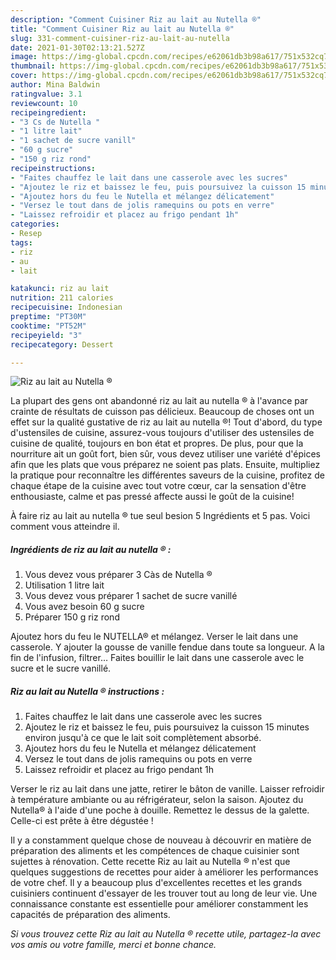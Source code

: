 ```yaml
---
description: "Comment Cuisiner Riz au lait au Nutella ®"
title: "Comment Cuisiner Riz au lait au Nutella ®"
slug: 331-comment-cuisiner-riz-au-lait-au-nutella
date: 2021-01-30T02:13:21.527Z
image: https://img-global.cpcdn.com/recipes/e62061db3b98a617/751x532cq70/riz-au-lait-au-nutella-photo-principale-de-la-recette.jpg
thumbnail: https://img-global.cpcdn.com/recipes/e62061db3b98a617/751x532cq70/riz-au-lait-au-nutella-photo-principale-de-la-recette.jpg
cover: https://img-global.cpcdn.com/recipes/e62061db3b98a617/751x532cq70/riz-au-lait-au-nutella-photo-principale-de-la-recette.jpg
author: Mina Baldwin
ratingvalue: 3.1
reviewcount: 10
recipeingredient:
- "3 Cs de Nutella "
- "1 litre lait"
- "1 sachet de sucre vanill"
- "60 g sucre"
- "150 g riz rond"
recipeinstructions:
- "Faites chauffez le lait dans une casserole avec les sucres"
- "Ajoutez le riz et baissez le feu, puis poursuivez la cuisson 15 minutes environ jusqu&#39;à ce que le lait soit complètement absorbé."
- "Ajoutez hors du feu le Nutella et mélangez délicatement"
- "Versez le tout dans de jolis ramequins ou pots en verre"
- "Laissez refroidir et placez au frigo pendant 1h"
categories:
- Resep
tags:
- riz
- au
- lait

katakunci: riz au lait 
nutrition: 211 calories
recipecuisine: Indonesian
preptime: "PT30M"
cooktime: "PT52M"
recipeyield: "3"
recipecategory: Dessert

---
```



![Riz au lait au Nutella ®](https://img-global.cpcdn.com/recipes/e62061db3b98a617/751x532cq70/riz-au-lait-au-nutella-photo-principale-de-la-recette.jpg)

La plupart des gens ont abandonné riz au lait au nutella ® à l'avance par crainte de résultats de cuisson pas délicieux. Beaucoup de choses ont un effet sur la qualité gustative de riz au lait au nutella ®! Tout d'abord, du type d'ustensiles de cuisine, assurez-vous toujours d'utiliser des ustensiles de cuisine de qualité, toujours en bon état et propres. De plus, pour que la nourriture ait un goût fort, bien sûr, vous devez utiliser une variété d'épices afin que les plats que vous préparez ne soient pas plats. Ensuite, multipliez la pratique pour reconnaître les différentes saveurs de la cuisine, profitez de chaque étape de la cuisine avec tout votre cœur, car la sensation d'être enthousiaste, calme et pas pressé affecte aussi le goût de la cuisine!

<!--inarticleads1-->

À faire riz au lait au nutella ® tue seul besion 5 Ingrédients et 5 pas. Voici comment vous atteindre il.

##### Ingrédients de riz au lait au nutella ® :

1. Vous devez vous préparer 3 Càs de Nutella ®
1. Utilisation 1 litre lait
1. Vous devez vous préparer 1 sachet de sucre vanillé
1. Vous avez besoin 60 g sucre
1. Préparer 150 g riz rond


Ajoutez hors du feu le NUTELLA® et mélangez. Verser le lait dans une casserole. Y ajouter la gousse de vanille fendue dans toute sa longueur. A la fin de l&#39;infusion, filtrer… Faites bouillir le lait dans une casserole avec le sucre et le sucre vanillé. 

<!--inarticleads2-->

##### Riz au lait au Nutella ® instructions :

1. Faites chauffez le lait dans une casserole avec les sucres
1. Ajoutez le riz et baissez le feu, puis poursuivez la cuisson 15 minutes environ jusqu&#39;à ce que le lait soit complètement absorbé.
1. Ajoutez hors du feu le Nutella et mélangez délicatement
1. Versez le tout dans de jolis ramequins ou pots en verre
1. Laissez refroidir et placez au frigo pendant 1h


Verser le riz au lait dans une jatte, retirer le bâton de vanille. Laisser refroidir à température ambiante ou au réfrigérateur, selon la saison. Ajoutez du Nutella® à l&#39;aide d&#39;une poche à douille. Remettez le dessus de la galette. Celle-ci est prête à être dégustée ! 

<!--inarticleads1-->

<p>
Il y a constamment quelque chose de nouveau à découvrir en matière de préparation des aliments et les compétences de chaque cuisinier sont sujettes à rénovation. Cette recette Riz au lait au Nutella ® n'est que quelques suggestions de recettes pour aider à améliorer les performances de votre chef. Il y a beaucoup plus d'excellentes recettes et les grands cuisiniers continuent d'essayer de les trouver tout au long de leur vie. Une connaissance constante est essentielle pour améliorer constamment les capacités de préparation des aliments.
</p>

<p>
<i>Si vous trouvez cette Riz au lait au Nutella ® recette utile, partagez-la avec vos amis ou votre famille, merci et bonne chance.</i>
</p>
